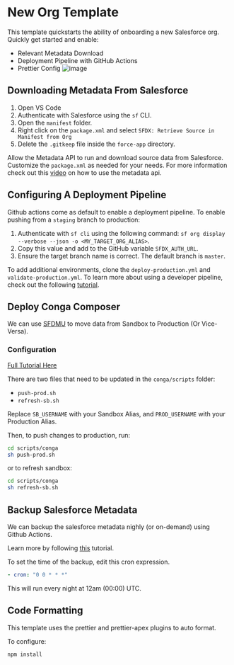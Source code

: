 # New Org Template

This template quickstarts the ability of onboarding a new Salesforce org. Quickly get started and enable:

- Relevant Metadata Download
- Deployment Pipeline with GitHub Actions
- Prettier Config
![image](https://github.com/user-attachments/assets/35a49aca-e49e-4e55-a041-98842c81987e)

## Downloading Metadata From Salesforce

1. Open VS Code
2. Authenticate with Salesforce using the `sf` CLI.
3. Open the `manifest` folder.
4. Right click on the `package.xml` and select `SFDX: Retrieve Source in Manifest from Org`
5. Delete the `.gitkeep` file inside the `force-app` directory.

Allow the Metadata API to run and download source data from Salesforce. Customize the `package.xml` as needed for your needs. For more information check out this [video](https://youtu.be/SDFRU_-YZjk) on how to use the metadata api.

## Configuring A Deployment Pipeline

Github actions come as default to enable a deployment pipeline. To enable pushing from a `staging` branch to production:

1. Authenticate with `sf cli` using the following command: `sf org display --verbose --json -o <MY_TARGET_ORG_ALIAS>`.
2. Copy this value and add to the GitHub variable `SFDX_AUTH_URL`.
3. Ensure the target branch name is correct. The default branch is `master`.

To add additional environments, clone the `deploy-production.yml` and `validate-production.yml`. To learn more about using a developer pipeline, check out the following [tutorial](https://youtu.be/R31DWnkiYpY).

## Deploy Conga Composer

We can use [SFDMU](https://github.com/forcedotcom/SFDX-Data-Move-Utility) to move data from Sandbox to Production (Or Vice-Versa).

### Configuration

[Full Tutorial Here](https://www.1sync.co/deploy-conga-composer-production)

There are two files that need to be updated in the `conga/scripts` folder:

- `push-prod.sh`
- `refresh-sb.sh`

Replace `SB_USERNAME` with your Sandbox Alias, and `PROD_USERNAME` with your Production Alias.

Then, to push changes to production, run:

```bash
cd scripts/conga
sh push-prod.sh
```

or to refresh sandbox:

```bash
cd scripts/conga
sh refresh-sb.sh
```

## Backup Salesforce Metadata

We can backup the salesforce metadata nighly (or on-demand) using Github Actions.

Learn more by following [this](https://www.1sync.co/backup-salesforce-metadata-free) tutorial.

To set the time of the backup, edit this cron expression.

```yml
- cron: "0 0 * * *"
```

This will run every night at 12am (00:00) UTC.

## Code Formatting

This template uses the prettier and prettier-apex plugins to auto format.

To configure:

```bash
npm install
```
